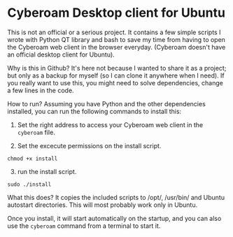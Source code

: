 # Cyberoam Desktop client for Ubuntu

This is not an official or a serious project. It contains a few simple scripts I wrote with Python QT library and bash to save my time from having to open the Cyberoam web client in the browser everyday. (Cyberoam doesn't have an official desktop client for Ubuntu). 

Why is this in Github? 
It's here not because I wanted to share it as a project; but only as a backup for myself (so I can clone it anywhere when I need). If you really want to use this, you might need to solve dependencies, change a few lines in the code.

How to run?
Assuming you have Python and the other dependencies installed, you can run the following commands to install this:

1. Set the right address to access your Cyberoam web client in the `cyberoam` file.

2. Set the excecute permissions on the install script.

```chmod +x install```

3. run the install script.

```sudo ./install```

What this does? 
It copies the included scripts to /opt/, /usr/bin/ and Ubuntu autostart directories. This will most probably work only in Ubuntu.

Once you install, it will start automatically on the startup, and you can also use the `cyberoam` command from a terminal to start it.
